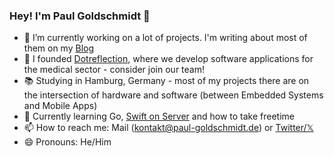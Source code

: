 ### Hey! I'm Paul Goldschmidt 👋

- 🔭 I’m currently working on a lot of projects. I'm writing about most of them on my [Blog](https://p3g3.de/)
- 👾 I founded [Dotreflection](https://github.com/dotreflection), where we develop software applications for the medical sector - consider join our team!
- 📚 Studying in Hamburg, Germany - most of my projects there are on the intersection of hardware and software (between Embedded Systems and Mobile Apps)
- 🌱 Currently learning Go, [Swift on Server](https://www.swift.org/documentation/server/) and how to take freetime
- 📫 How to reach me: Mail ([kontakt@paul-goldschmidt.de](mailto:kontakt@paul-goldschmidt.de)) or [Twitter/𝕏](https://twitter.com/pauIgoldschmidt)
- 😄 Pronouns: He/Him
